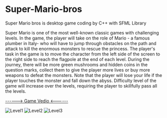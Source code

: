 # Super-Mario-bros
Super Mario bros is desktop game coding by C++  with SFML Library

Super Mario is one of the most well-known classic games with challenging levels. In the game, the player will take on the role of Mario - a famous plumber in Italy- who will have to jump through obstacles on the path and attack to kill the enormous monsters to rescue the princess.
The player's task in the game is to move the character from the left side of the screen to the right side to reach the flagpole at the end of each level. During the journey, there will be more green mushrooms and hidden coins in the question marks, collect them to give the player more lives or buy more weapons to defeat the monsters. Note that the player will lose your life if the player touches the monster and fall down the abyss.
Difficulty level of the game will increase over the levels, requiring the player to skillfully pass all the levels.


[------> Game Vedio <------](https://www.facebook.com/100028681808467/videos/249057976060261)


![Level1](https://user-images.githubusercontent.com/48572908/84841330-4c245100-b042-11ea-8f81-ce70180e92cd.png)
![Level2](https://user-images.githubusercontent.com/48572908/84841376-6c541000-b042-11ea-8e0c-829ba06cb4a3.png)
![Level3](https://user-images.githubusercontent.com/48572908/84841410-87bf1b00-b042-11ea-904a-15c6acc1a82d.png)

